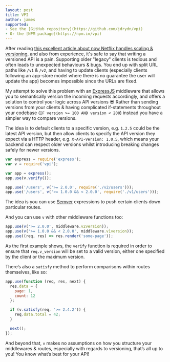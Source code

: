 ```yaml
---
layout: post
title: VPI
author: james
supported:
- See the [GitHub repository](https://github.com/jdrydn/vpi)
- Or the [NPM package](https://npm.im/vpi)
---
```


After reading
[this excellent article about now Netflix handles scaling & versioning](https://medium.com/@nodejs/netflixandchill-how-netflix-scales-with-node-js-and-containers-cf63c0b92e57#.svecljpvr),
and also from experience, it's safe to say that writing a versioned API is a pain. Supporting older "legacy" clients is
tedious and often leads to unexpected behaviours & bugs. You end up with split URL paths like `/v1` & `/v2`, and having
to update clients (especially clients following an app-store model where there is no guarantee the user will update the
app) becomes impossible since the URLs are fixed.

My attempt to solve this problem with an [ExpressJS](https://expressjs.com) middleware that allows you to semantically
version the incoming requests accordingly, and offers a solution to control your logic across API versions 😎 Rather
than sending versions from your clients & having complicated if-statements throughout your codebase (`IF version >=
100 AND version < 200`) instead you have a simpler way to compare versions.

The idea is to default clients to a specific version, e.g. `1.2.5` could be the latest API version, but then allow
clients to specify the API version they expect via a HTTP header, e.g. `X-API-Version: 1.0.5`, which means your backend
can respect older versions whilst introducing breaking changes safely for newer versions.

```js
var express = require('express');
var v = require('vpi');

var app = express();
app.use(v.verify());

app.use('/users', v('>= 2.0.0', require('./v2/users')));
app.use('/users', v('>= 1.0.0 && < 2.0.0', require('./v1/users')));
```

The idea is you can use [Semver](https://npm.im/semver) expressions to push certain clients down particular routes.

And you can use `v` with other middleware functions too:

```js
app.use(v('>= 2.0.0', middleware.v2version));
app.use(v('>= 1.0.0 && < 2.0.0', middleware.v1version));
app.use((req, res) => res.render('some-page'));
```

As the first example shows, the `verify` function is required in order to ensure that `req.v_version` will be set to a
valid version, either one specified by the client or the maximum version.

There’s also a `satisfy` method to perform comparisons within routes themselves, like so:

```js
app.use(function (req, res, next) {
  res.data = {
    page: 1,
    count: 12
  };

  if (v.satisfy(req, '>= 2.4.2')) {
    req.data.total = 42;
  }

  next();
});
```

And beyond that, `v` makes no assumptions on how you structure your middlewares & routes, especially with regards to
versioning, that’s all up to you! You know what’s best for your API!
